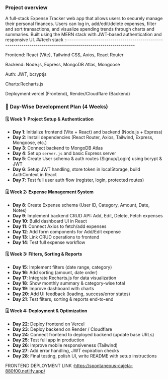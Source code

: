 ### Project overview 
A full-stack Expense Tracker web app that allows users to securely manage their personal finances. Users can log in, add/edit/delete expenses, filter and sort transactions, and visualize spending trends through charts and summaries. Built using the MERN stack with JWT-based authentication and responsive UI.
##tech stack :----------------------------------------------------------------------------------------------------------------

Frontend: React (Vite), Tailwind CSS, Axios, React Router

Backend: Node.js, Express, MongoDB Atlas, Mongoose

Auth: JWT, bcryptjs

Charts:Recharts.js

Deployment:vercel (Frontend), Render/Cloudflare (Backend)

### 📆 Day-Wise Development Plan (4 Weeks)

#### 🗓️ **Week 1: Project Setup & Authentication**

- **Day 1**: Initialize frontend (Vite + React) and backend (Node.js + Express)  
- **Day 2**: Install dependencies (React Router, Axios, Tailwind, Express, Mongoose, etc.)  
- **Day 3**: Connect backend to MongoDB Atlas  
- **Day 4**: Set up `server.js` and basic Express server  
- **Day 5**: Create User schema & auth routes (Signup/Login) using bcrypt & JWT  
- **Day 6**: Setup JWT handling, store token in localStorage, build AuthContext in React  
- **Day 7**: Test full user auth flow (register, login, protected routes)


#### 🗓️ **Week 2: Expense Management System**

- **Day 8**: Create Expense schema (User ID, Category, Amount, Date, Notes)  
- **Day 9**: Implement backend CRUD API: Add, Edit, Delete, Fetch expenses  
- **Day 10**: Build dashboard UI in React  
- **Day 11**: Connect Axios to fetch/add expenses  
- **Day 12**: Add form components for Add/Edit expense  
- **Day 13**: Link CRUD operations to frontend  
- **Day 14**: Test full expense workflow


#### 🗓️ **Week 3: Filters, Sorting & Reports**

- **Day 15**: Implement filters (date range, category)  
- **Day 16**: Add sorting (amount, date order)  
- **Day 17**: Integrate Recharts.js for data visualization  
- **Day 18**: Show monthly summary & category-wise total  
- **Day 19**: Improve dashboard with charts  
- **Day 20**: Add UI feedback (loading, success/error states)  
- **Day 21**: Test filters, sorting & reports end-to-end

#### 🗓️ **Week 4: Deployment & Optimization**

- **Day 22**: Deploy frontend on Vercel  
- **Day 23**: Deploy backend on Render / Cloudflare  
- **Day 24**: Connect frontend to deployed backend (update base URLs)  
- **Day 25**: Test full app in production  
- **Day 26**: Improve mobile responsiveness (Tailwind)  
- **Day 27**: Add error handling, JWT expiration checks  
- **Day 28**: Final testing, polish UI, write README with setup instructions

FRONTEND DEPLOYMENT LINK :https://spontaneous-cajeta-880f00.netlify.app/